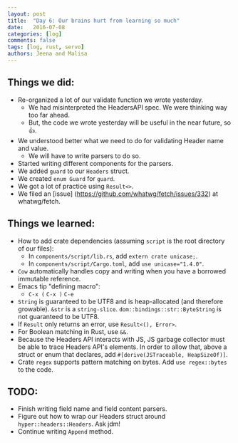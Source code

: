 ```yaml
---
layout: post
title:  "Day 6: Our brains hurt from learning so much"
date:   2016-07-08
categories: [log]
comments: false
tags: [log, rust, servo]
authors: Jeena and Malisa
---
```


## Things we did:
- Re-organized a lot of our validate function we wrote yesterday.
    - We had misinterpreted the HeadersAPI spec. We were thinking way too far ahead.
    - But, the code we wrote yesterday will be useful in the near future, so :thumbsup:.
- We understood better what we need to do for validating Header name and value.
    - We will have to write parsers to do so.
- Started writing different components for the parsers.
- We added `guard` to our `Headers` struct.
- We created `enum Guard` for `guard`.
- We got a lot of practice using `Result<>`.
- We filed an [issue] (https://github.com/whatwg/fetch/issues/332) at whatwg/fetch.

## Things we learned:
- How to add crate dependencies (assuming `script` is the root directory of our files):
    - In `components/script/lib.rs`, add `extern crate unicase;`.
    - In `components/script/Cargo.toml`, add `use unicase="1.4.0"`.
- `Cow` automatically handles copy and writing when you have a borrowed immutable reference.
- Emacs tip "defining macro":
    - `C-x (` <define macro> `C-x )` `C-e`
- `String` is guaranteed to be UTF8 and is heap-allocated (and therefore growable). `&str` is a `string-slice`. `dom::bindings::str::ByteString` is not guaranteed to be UTF8.
- If `Result` only returns an error, use `Result<(), Error>`.
- For Boolean matching in Rust, use `&&`.
- Because the Headers API interacts with JS, JS garbage collector must be able to trace Headers API's elements. In order to allow that, above a struct or enum that declares, add `#[derive(JSTraceable, HeapSizeOf)]`.
- Crate `regex` supports pattern matching on bytes. Add `use regex::bytes` to the code.

## TODO:
- Finish writing field name and field content parsers.
- Figure out how to wrap our Headers struct around `hyper::headers::Headers`. Ask jdm!
- Continue writing `Append` method.
